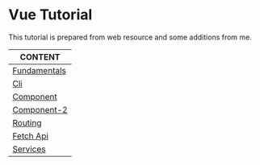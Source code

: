 
# Vue Tutorial

This tutorial is prepared from web resource and some additions from me.

CONTENT |
--- |
[Fundamentals](./js-vue-1-Fundamentals.md) |
[Cli](./js-vue-2-cli.md) |
[Component](./js-vue-3-component.md) |
[Component-2](./js-vue-3-comp-2.md) |
[Routing](./js-vue-5-Routing.md) |
[Fetch Api](./js-vue-6-Fetch-Api.md) |
[Services](./js-vue-7-Services.md) |